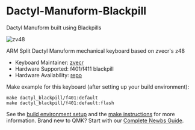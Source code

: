 # Dactyl-Manuform-Blackpill
Dactyl Manuform built using Blackpills 

![zv48](https://i.imgur.com/ZJ9GfF6l.jpg)

ARM Split Dactyl Manuform mechanical keyboard based on zvecr's z48

* Keyboard Maintainer: [zvecr](https://github.com/zvecr)
* Hardware Supported: f401/f411 blackpill
* Hardware Availability: [repo](https://github.com/zvecr/zv48)

Make example for this keyboard (after setting up your build environment):

    make dactyl_blackpill/f401:default
    make dactyl_blackpill/f401:default:flash

See the [build environment setup](https://docs.qmk.fm/#/getting_started_build_tools) and the [make instructions](https://docs.qmk.fm/#/getting_started_make_guide) for more information. Brand new to QMK? Start with our [Complete Newbs Guide](https://docs.qmk.fm/#/newbs).
